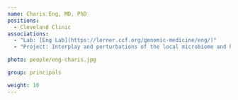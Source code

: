```yaml
---
name: Charis Eng, MD, PhD
positions:
  - Cleveland Clinic
associations:
  - "Lab: [Eng Lab](https://lerner.ccf.org/genomic-medicine/eng/)"
  - "Project: Interplay and perturbations of the local microbiome and host immune system in breast cancer"

photo: people/eng-charis.jpg

group: principals

weight: 10
---
```


